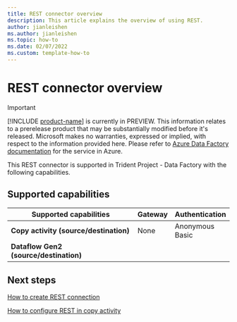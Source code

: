 ```yaml
---
title: REST connector overview
description: This article explains the overview of using REST.
author: jianleishen
ms.author: jianleishen
ms.topic: how-to
ms.date: 02/07/2022
ms.custom: template-how-to 
---
```


# REST connector overview

> [!IMPORTANT]
> [!INCLUDE [product-name](../includes/product-name.md)] is currently in PREVIEW.
> This information relates to a prerelease product that may be substantially modified before it's released. Microsoft makes no warranties, expressed or implied, with respect to the information provided here. Please refer to [Azure Data Factory documentation](/azure/data-factory/) for the service in Azure.

This REST connector is supported in Trident Project - Data Factory with the following capabilities.

## Supported capabilities

| Supported capabilities | Gateway | Authentication |
| --- | --- | ---|
| **Copy activity (source/destination)** | None | Anonymous<br/> Basic |
| **Dataflow Gen2 (source/destination)** |  |  |

## Next steps

[How to create REST connection](connector-rest.md)

[How to configure REST in copy activity](connector-rest-copy-activity.md)